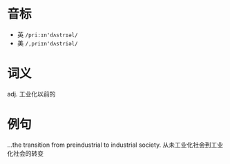 # 音标

- 英 `/pri:ɪn'dʌstrɪəl/`
- 美 `/,priɪn'dʌstriəl/`

# 词义

adj. 工业化以前的


# 例句

...the transition from preindustrial to industrial society.
从未工业化社会到工业化社会的转变



